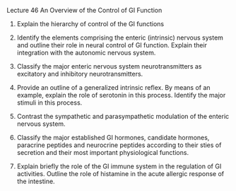 Lecture 46 An Overview of the Control of GI Function

1. Explain the hierarchy of control of the GI functions

2. Identify the elements comprising the enteric (intrinsic) nervous system and outline their role in neural control of GI function. Explain their integration with the autonomic nervous system.

3. Classify the major enteric nervous system neurotransmitters as excitatory and inhibitory neurotransmitters.

4. Provide an outline of a generalized intrinsic reflex. By means of an example, explain the role of serotonin in this process. Identify the major stimuli in this process.

5. Contrast the sympathetic and parasympathetic modulation of the enteric nervous system.

6. Classify the major established GI hormones, candidate hormones, paracrine peptides and neurocrine peptides according to their sties of secretion and their most important physiological functions.

7. Explain briefly the role of the GI immune system in the regulation of GI activities. Outline the role of histamine in the acute allergic response of the intestine.
